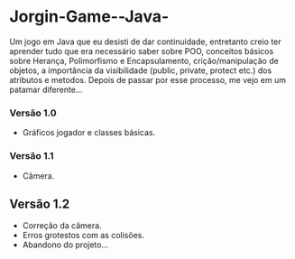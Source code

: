 # Jorgin-Game--Java-
Um jogo em Java que eu desisti de dar continuidade, entretanto creio ter aprender tudo que era necessário saber sobre POO, conceitos básicos sobre Herança, Polimorfismo e Encapsulamento, crição/manipulação de objetos, a importância da visibilidade (public, private, protect etc.) dos atributos e metodos.
Depois de passar por esse processo, me vejo em um patamar diferente...

### Versão 1.0
- Gráficos jogador e classes básicas.

### Versão 1.1
- Câmera.

## Versão 1.2
- Correção da câmera.
- Erros grotestos com as colisões.
- Abandono do projeto...
